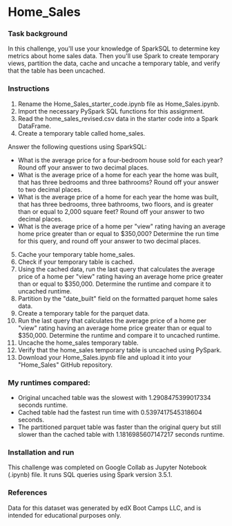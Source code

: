 # Home_Sales
### Task background
In this challenge, you'll use your knowledge of SparkSQL to determine key metrics about home sales data. Then you'll use Spark to create temporary views, partition the data, cache and uncache a temporary table, and verify that the table has been uncached.

### Instructions
1. Rename the Home_Sales_starter_code.ipynb file as Home_Sales.ipynb.
2. Import the necessary PySpark SQL functions for this assignment.
3. Read the home_sales_revised.csv data in the starter code into a Spark DataFrame.
4. Create a temporary table called home_sales.

Answer the following questions using SparkSQL:

* What is the average price for a four-bedroom house sold for each year? Round off your answer to two decimal places.
* What is the average price of a home for each year the home was built, that has three bedrooms and three bathrooms? Round off your answer to two decimal places.
* What is the average price of a home for each year the home was built, that has three bedrooms, three bathrooms, two floors, and is greater than or equal to 2,000 square feet? Round off your answer to two decimal places.
* What is the average price of a home per "view" rating having an average home price greater than or equal to $350,000? Determine the run time for this query, and round off your answer to two decimal places.

5. Cache your temporary table home_sales.
6. Check if your temporary table is cached.
7. Using the cached data, run the last query that calculates the average price of a home per "view" rating having an average home price greater than or equal to $350,000. Determine the runtime and compare it to uncached runtime.
8. Partition by the "date_built" field on the formatted parquet home sales data.
9. Create a temporary table for the parquet data.
10. Run the last query that calculates the average price of a home per "view" rating having an average home price greater than or equal to $350,000. Determine the runtime and compare it to uncached runtime.
11. Uncache the home_sales temporary table.
12. Verify that the home_sales temporary table is uncached using PySpark.
13. Download your Home_Sales.ipynb file and upload it into your "Home_Sales" GitHub repository.

### My runtimes compared:
* Original uncached table was the slowest with 1.2908475399017334 seconds runtime.
* Cached table had the fastest run time with 0.5397417545318604 seconds.
* The partitioned parquet table was faster than the original query but still slower than the cached table with 1.1816985607147217 seconds runtime.

 ### Installation and run
 This challenge was completed on Google Collab as Jupyter Notebook (.ipynb) file. It runs SQL queries using Spark version 3.5.1.

 ### References
 Data for this dataset was generated by edX Boot Camps LLC, and is intended for educational purposes only.
 
